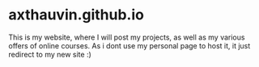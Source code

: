 # axthauvin.github.io
This is my website, where I will post my projects, as well as my various offers of online courses.
As i dont use my personal page to host it, it just redirect to my new site :)
